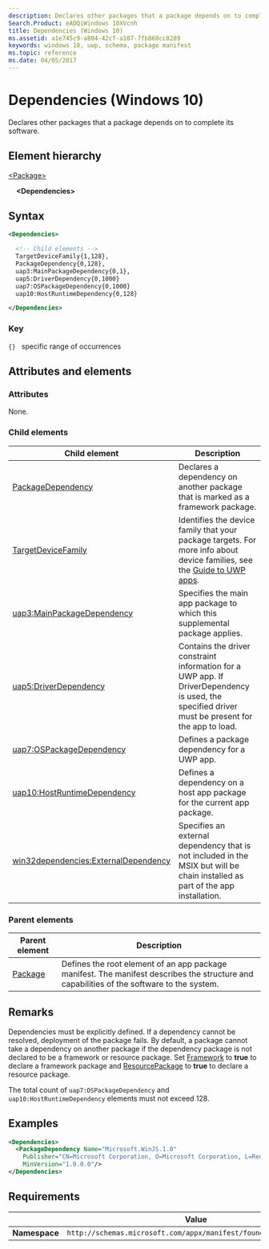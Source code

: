 ```yaml
---
description: Declares other packages that a package depends on to complete its software (Windows 10).
Search.Product: eADQiWindows 10XVcnh
title: Dependencies (Windows 10)
ms.assetid: a1e745c9-a804-42cf-a107-7fb860cc8289
keywords: windows 10, uwp, schema, package manifest
ms.topic: reference
ms.date: 04/05/2017
---
```


# Dependencies (Windows 10)

Declares other packages that a package depends on to complete its software.

## Element hierarchy

[\<Package\>](element-package.md)

&nbsp;&nbsp;&nbsp;&nbsp;**\<Dependencies\>**

## Syntax

```xml
<Dependencies>

  <!-- Child elements -->
  TargetDeviceFamily{1,128},
  PackageDependency{0,128},
  uap3:MainPackageDependency{0,1},
  uap5:DriverDependency{0,1000}
  uap7:OSPackageDependency{0,1000}
  uap10:HostRuntimeDependency{0,128}

</Dependencies>
```

### Key

`{}`   specific range of occurrences

## Attributes and elements

### Attributes

None.

### Child elements

| Child element | Description |
|-|-|
| [PackageDependency](element-packagedependency.md) | Declares a dependency on another package that is marked as a framework package. |
| [TargetDeviceFamily](element-targetdevicefamily.md) | Identifies the device family that your package targets. For more info about device families, see the [Guide to UWP apps](/windows/uwp/get-started/universal-application-platform-guide). |
| [uap3:MainPackageDependency](element-uap3-mainpackagedependency-manual.md) | Specifies the main app package to which this supplemental package applies. |
| [uap5:DriverDependency](element-uap5-driverdependency.md) | Contains the driver constraint information for a UWP app. If DriverDependency is used, the specified driver must be present for the app to load. |
| [uap7:OSPackageDependency](element-uap7-ospackagedependency.md) | Defines a package dependency for a UWP app. |
| [uap10:HostRuntimeDependency](element-uap10-hostruntimedependency.md) | Defines a dependency on a host app package for the current app package. |
| [win32dependencies:ExternalDependency](element-win32dependencies-externaldependency.md) | Specifies an external dependency that is not included in the MSIX but will be chain installed as part of the app installation. |

### Parent elements

| Parent element | Description |
|-|-|
| [Package](element-package.md) | Defines the root element of an app package manifest. The manifest describes the structure and capabilities of the software to the system. |

## Remarks

Dependencies must be explicitly defined. If a dependency cannot be resolved, deployment of the package fails. By default, a package cannot take a dependency on another package if the dependency package is not declared to be a framework or resource package. Set [Framework](element-framework.md) to **true** to declare a framework package and [ResourcePackage](element-resourcepackage.md) to **true** to declare a resource package.

The total count of `uap7:OSPackageDependency` and `uap10:HostRuntimeDependency` elements must not exceed 128.

## Examples

```XML
<Dependencies>
  <PackageDependency Name="Microsoft.WinJS.1.0"
    Publisher="CN=Microsoft Corporation, O=Microsoft Corporation, L=Redmond, S=Washington, C=US"
    MinVersion="1.0.0.0"/>    
</Dependencies>
```

## Requirements

|   | Value  |
|--|--|
| **Namespace** | `http://schemas.microsoft.com/appx/manifest/foundation/windows10` |

